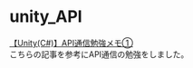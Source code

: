 # unity_API

[【Unity(C#)】API通信勉強メモ①](https://qiita.com/OKsaiyowa/items/d0d2de3f39c2b3da8f2f)  
こちらの記事を参考にAPI通信の勉強をしました。
